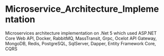 # Microservice_Architecture_Implementation
Microservices architecture implementation on .Net 5 which used ASP.NET Core Web API, Docker, RabbitMQ, MassTransit, Grpc, Ocelot API Gateway, MongoDB, Redis, PostgreSQL, SqlServer, Dapper, Entity Framework Core, CQRS
